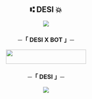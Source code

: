 <h2 align="center">
    ⑆ DESI 💥
</h2>

<p align="center">
  <img src="https://te.legra.ph/file/dff08eb8045088947b3b7.jpg">
</p>




</p>

<h3 align="center">
    ─「 DESI X BOT 」─
</h3>

<p align="center"><a href="https://dashboard.heroku.com/new?template=https://github.com/akshux0/SULTAN-MUSIC"> <img src="https://img.shields.io/badge/Deploy%20On%20Heroku-black?style=for-the-badge&logo=heroku" width="220" height="38.45"/></a></p>

<h3 align="center">
   
<h3 align="center">
    ─「 DESI 」─
</h3>

<p align="center">
<a href="https://t.me/PUNJABI_CHATTING_GRPUP"><img src="https://img.shields.io/badge/-Support%20Group-blue.svg?style=for-the-badge&logo=Telegram"></a>
</p>


    



